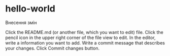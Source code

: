 # hello-world
Внесення змін

Click the README.md (or another file, which you want to edit) file.
Click the pencil icon in the upper right corner of the file view to edit.
In the editor, write a information you want to add.
Write a commit message that describes your changes.
Click Commit changes button.


